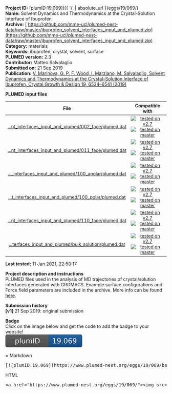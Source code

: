 **Project ID:** [plumID:19.069]({{ '/' | absolute_url }}eggs/19/069/)  
**Name:**  Solvent Dynamics and Thermodynamics at the Crystal-Solution Interface of Ibuprofen  
**Archive:** [ https://github.com/mme-ucl/plumed-nest-data/raw/master/ibuprofen_solvent_interfaces_input_and_plumed.zip](https://github.com/mme-ucl/plumed-nest-data/raw/master/ibuprofen_solvent_interfaces_input_and_plumed.zip)  
**Category:**  materials  
**Keywords:**  ibuprofen, crystal, solvent, surface  
**PLUMED version:**  2.3  
**Contributor:**  Matteo Salvalaglio  
**Submitted on:** 21 Sep 2019  
**Publication:** [V. Marinova, G. P. F. Wood, I. Marziano, M. Salvalaglio, Solvent Dynamics and Thermodynamics at the Crystal–Solution Interface of Ibuprofen, Crystal Growth & Design 19, 6534–6541 (2019)](http://dx.doi.org/10.1021/acs.cgd.9b00983)  
  
**PLUMED input files**  
  
| File     | Compatible with |  
|:--------:|:--------:|  
| [...nt_interfaces_input_and_plumed/002_face/plumed.dat](./data/ibuprofen_solvent_interfaces_input_and_plumed/002_face/plumed.dat.md) |  [![tested on v2.7](https://img.shields.io/badge/v2.7-passing-green.svg)](data/ibuprofen_solvent_interfaces_input_and_plumed/002_face/plumed.dat.plumed.stderr) [![tested on master](https://img.shields.io/badge/master-passing-green.svg)](data/ibuprofen_solvent_interfaces_input_and_plumed/002_face/plumed.dat.plumed_master.stderr) |  
| [...nt_interfaces_input_and_plumed/011_face/plumed.dat](./data/ibuprofen_solvent_interfaces_input_and_plumed/011_face/plumed.dat.md) |  [![tested on v2.7](https://img.shields.io/badge/v2.7-passing-green.svg)](data/ibuprofen_solvent_interfaces_input_and_plumed/011_face/plumed.dat.plumed.stderr) [![tested on master](https://img.shields.io/badge/master-passing-green.svg)](data/ibuprofen_solvent_interfaces_input_and_plumed/011_face/plumed.dat.plumed_master.stderr) |  
| [..._interfaces_input_and_plumed/100_apolar/plumed.dat](./data/ibuprofen_solvent_interfaces_input_and_plumed/100_apolar/plumed.dat.md) |  [![tested on v2.7](https://img.shields.io/badge/v2.7-passing-green.svg)](data/ibuprofen_solvent_interfaces_input_and_plumed/100_apolar/plumed.dat.plumed.stderr) [![tested on master](https://img.shields.io/badge/master-passing-green.svg)](data/ibuprofen_solvent_interfaces_input_and_plumed/100_apolar/plumed.dat.plumed_master.stderr) |  
| [...t_interfaces_input_and_plumed/100_polar/plumed.dat](./data/ibuprofen_solvent_interfaces_input_and_plumed/100_polar/plumed.dat.md) |  [![tested on v2.7](https://img.shields.io/badge/v2.7-passing-green.svg)](data/ibuprofen_solvent_interfaces_input_and_plumed/100_polar/plumed.dat.plumed.stderr) [![tested on master](https://img.shields.io/badge/master-passing-green.svg)](data/ibuprofen_solvent_interfaces_input_and_plumed/100_polar/plumed.dat.plumed_master.stderr) |  
| [...nt_interfaces_input_and_plumed/110_face/plumed.dat](./data/ibuprofen_solvent_interfaces_input_and_plumed/110_face/plumed.dat.md) |  [![tested on v2.7](https://img.shields.io/badge/v2.7-passing-green.svg)](data/ibuprofen_solvent_interfaces_input_and_plumed/110_face/plumed.dat.plumed.stderr) [![tested on master](https://img.shields.io/badge/master-passing-green.svg)](data/ibuprofen_solvent_interfaces_input_and_plumed/110_face/plumed.dat.plumed_master.stderr) |  
| [...terfaces_input_and_plumed/bulk_solution/plumed.dat](./data/ibuprofen_solvent_interfaces_input_and_plumed/bulk_solution/plumed.dat.md) |  [![tested on v2.7](https://img.shields.io/badge/v2.7-passing-green.svg)](data/ibuprofen_solvent_interfaces_input_and_plumed/bulk_solution/plumed.dat.plumed.stderr) [![tested on master](https://img.shields.io/badge/master-passing-green.svg)](data/ibuprofen_solvent_interfaces_input_and_plumed/bulk_solution/plumed.dat.plumed_master.stderr) |  
  
**Last tested:**  11 Jan 2021, 22:50:17
  
**Project description and instructions**  
PLUMED files used in the analysis of MD trajectories of crystal/solution interfaces generated with GROMACS. Example surface configurations and Force field parameters are included in the archive. More info can be found [here](https://chemrxiv.org/ndownloader/files/16526450). 

  
**Submission history**  
**[v1]** 21 Sep 2019: original submission  
  
**Badge**  
Click on the image below and get the code to add the badge to your website!  
<img src="./badge.svg" alt="plumeDnest:19.069" id="myBtn" class="badge">
<div id="myModal" class="modal">
  <div class="modal-content">
    <span class="close">&times;</span>
    Markdown<pre>[![plumID:19.069](https://www.plumed-nest.org/eggs/19/069/badge.svg)](https://www.plumed-nest.org/eggs/19/069/)</pre>
    HTML<pre>&lt;a href="https://www.plumed-nest.org/eggs/19/069/"&gt;&lt;img src="https://www.plumed-nest.org/eggs/19/069/badge.svg" alt="plumID:19.069"&gt;&lt;/a&gt;</pre>
  </div>
</div>
